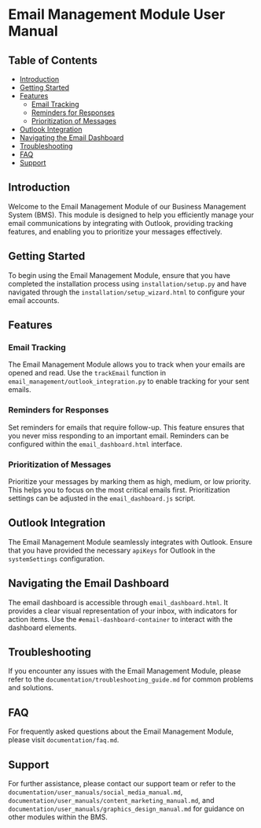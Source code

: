 # Email Management Module User Manual

## Table of Contents

- [Introduction](#introduction)
- [Getting Started](#getting-started)
- [Features](#features)
  - [Email Tracking](#email-tracking)
  - [Reminders for Responses](#reminders-for-responses)
  - [Prioritization of Messages](#prioritization-of-messages)
- [Outlook Integration](#outlook-integration)
- [Navigating the Email Dashboard](#navigating-the-email-dashboard)
- [Troubleshooting](#troubleshooting)
- [FAQ](#faq)
- [Support](#support)

## Introduction

Welcome to the Email Management Module of our Business Management System (BMS). This module is designed to help you efficiently manage your email communications by integrating with Outlook, providing tracking features, and enabling you to prioritize your messages effectively.

## Getting Started

To begin using the Email Management Module, ensure that you have completed the installation process using `installation/setup.py` and have navigated through the `installation/setup_wizard.html` to configure your email accounts.

## Features

### Email Tracking

The Email Management Module allows you to track when your emails are opened and read. Use the `trackEmail` function in `email_management/outlook_integration.py` to enable tracking for your sent emails.

### Reminders for Responses

Set reminders for emails that require follow-up. This feature ensures that you never miss responding to an important email. Reminders can be configured within the `email_dashboard.html` interface.

### Prioritization of Messages

Prioritize your messages by marking them as high, medium, or low priority. This helps you to focus on the most critical emails first. Prioritization settings can be adjusted in the `email_dashboard.js` script.

## Outlook Integration

The Email Management Module seamlessly integrates with Outlook. Ensure that you have provided the necessary `apiKeys` for Outlook in the `systemSettings` configuration.

## Navigating the Email Dashboard

The email dashboard is accessible through `email_dashboard.html`. It provides a clear visual representation of your inbox, with indicators for action items. Use the `#email-dashboard-container` to interact with the dashboard elements.

## Troubleshooting

If you encounter any issues with the Email Management Module, please refer to the `documentation/troubleshooting_guide.md` for common problems and solutions.

## FAQ

For frequently asked questions about the Email Management Module, please visit `documentation/faq.md`.

## Support

For further assistance, please contact our support team or refer to the `documentation/user_manuals/social_media_manual.md`, `documentation/user_manuals/content_marketing_manual.md`, and `documentation/user_manuals/graphics_design_manual.md` for guidance on other modules within the BMS.